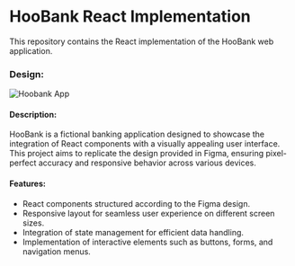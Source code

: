 # HooBank React Implementation

This repository contains the React implementation of the HooBank web application.

### Design:
![Hoobank App](https://github.com/awahabt/bank-app/assets/133004396/d9f83093-8866-4b12-b792-3a802543789f)



#### Description:
HooBank is a fictional banking application designed to showcase the integration of React components with a visually appealing user interface. This project aims to replicate the design provided in Figma, ensuring pixel-perfect accuracy and responsive behavior across various devices.

#### Features:
- React components structured according to the Figma design.
- Responsive layout for seamless user experience on different screen sizes.
- Integration of state management for efficient data handling.
- Implementation of interactive elements such as buttons, forms, and navigation menus.
